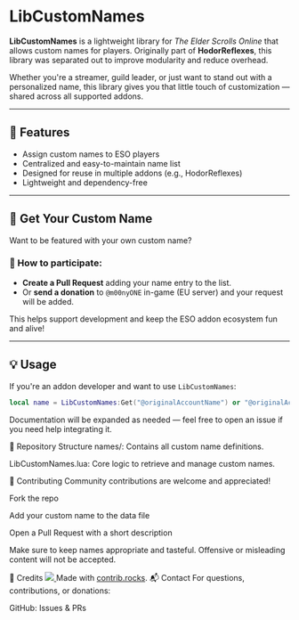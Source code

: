 # LibCustomNames

**LibCustomNames** is a lightweight library for *The Elder Scrolls Online* that allows custom names for players. Originally part of **HodorReflexes**, this library was separated out to improve modularity and reduce overhead.

Whether you're a streamer, guild leader, or just want to stand out with a personalized name, this library gives you that little touch of customization — shared across all supported addons.

---

## 🔧 Features

- Assign custom names to ESO players
- Centralized and easy-to-maintain name list
- Designed for reuse in multiple addons (e.g., HodorReflexes)
- Lightweight and dependency-free

---

## 🎉 Get Your Custom Name

Want to be featured with your own custom name?

### 📝 How to participate:
- **Create a Pull Request** adding your name entry to the list.
- Or **send a donation** to `@m00nyONE` in-game (EU server) and your request will be added.

This helps support development and keep the ESO addon ecosystem fun and alive!

---

## 💡 Usage

If you're an addon developer and want to use `LibCustomNames`:

```lua
local name = LibCustomNames:Get("@originalAccountName") or "@originalAccountName"
```
Documentation will be expanded as needed — feel free to open an issue if you need help integrating it.

📁 Repository Structure
names/: Contains all custom name definitions.

LibCustomNames.lua: Core logic to retrieve and manage custom names.

🤝 Contributing
Community contributions are welcome and appreciated!

Fork the repo

Add your custom name to the data file

Open a Pull Request with a short description

Make sure to keep names appropriate and tasteful. Offensive or misleading content will not be accepted.

🙏 Credits
<a href="https://github.com/m00nyONE/LibCustomNames/graphs/contributors">
  <img src="https://contrib.rocks/image?repo=m00nyONE/LibCustomNames" />
</a>
Made with [contrib.rocks](https://contrib.rocks).
📬 Contact
For questions, contributions, or donations:

GitHub: Issues & PRs